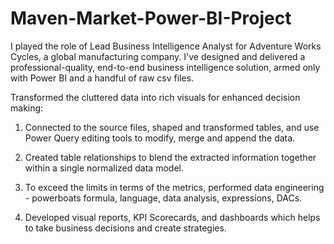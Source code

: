 # Maven-Market-Power-BI-Project
I played the role of Lead Business Intelligence Analyst for Adventure Works Cycles, a global manufacturing company. I've designed and delivered a professional-quality, end-to-end business intelligence solution, armed only with Power BI and a handful of raw csv files.

Transformed the cluttered data into rich visuals for enhanced decision making:
1. Connected to the source files, shaped and transformed tables, and use Power Query editing tools to modify, merge and append the data.

2. Created table relationships to blend the extracted information together within a single normalized data model.

3. To exceed the limits in terms of the metrics, performed data engineering - powerboats formula, language, data analysis, expressions, DACs.

4. Developed visual reports, KPI Scorecards, and dashboards which helps to take business decisions and create strategies.
